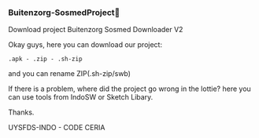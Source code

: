 ### Buitenzorg-SosmedProject📲
Download project Buitenzorg Sosmed Downloader V2

Okay guys, here you can download our project:

````.apk - .zip - .sh-zip````

and you can rename ZIP(.sh-zip/swb)

If there is a problem, where did the project go wrong in the lottie? here you can use tools from IndoSW or Sketch Libary.

Thanks.

UYSFDS-INDO - CODE CERIA
